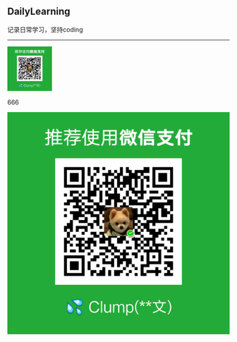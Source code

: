 ## DailyLearning
记录日常学习，坚持coding
  
---

<img src="https://github.com/zzw-echo/DailyLearning/blob/master/images/%E7%82%B9%E6%88%91%E6%9C%89%E6%83%8A%E5%96%9C.png" 
width = "20%" alt="wechat">  

666  

![image](https://github.com/zzw-echo/DailyLearning/blob/master/images/%E7%82%B9%E6%88%91%E6%9C%89%E6%83%8A%E5%96%9C.png)  
